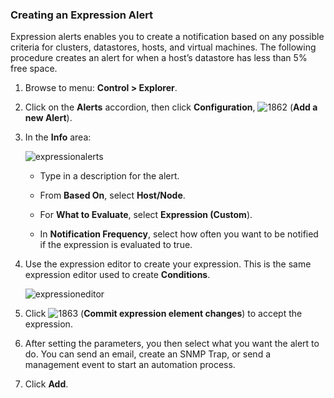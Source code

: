 ### Creating an Expression Alert

Expression alerts enables you to create a notification based on any
possible criteria for clusters, datastores, hosts, and virtual machines.
The following procedure creates an alert for when a host’s datastore has
less than 5% free space.

1.  Browse to menu: **Control > Explorer**.

2.  Click on the **Alerts** accordion, then click
    **Configuration**,
    ![1862](../images/1862.png) (**Add a new Alert**).

3.  In the **Info** area:

    ![expressionalerts](../images/expressionalerts.png)

      - Type in a description for the alert.

      - From **Based On**, select **Host/Node**.

      - For **What to Evaluate**, select **Expression (Custom**).

      - In **Notification Frequency**, select how often you want to be
        notified if the expression is evaluated to true.

4.  Use the expression editor to create your expression. This is the
    same expression editor used to create **Conditions**.

    ![expressioneditor](../images/expressioneditor.png)

5.  Click ![1863](../images/1863.png) (**Commit expression element
    changes**) to accept the expression.

6.  After setting the parameters, you then select what you want the
    alert to do. You can send an email, create an SNMP Trap, or send a
    management event to start an automation process.

7.  Click **Add**.
